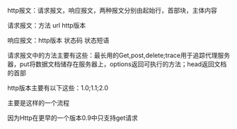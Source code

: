 http报文：请求报文，响应报文，两种报文分别由起始行，首部块，主体内容

请求报文：方法   url  http版本

响应报文：http版本 状态码  状态短语

请求报文中的方法主要有这些：最长用的Get,post,delete;trace用于追踪代理服务器，put将数据文档储存在服务器上，options返回可执行的方法；head返回文档的首部

http版本主要有以下这些：1.0;1.1;2.0

主要是这样的一个流程

因为Http在更早的一个版本0.9中只支持get请求



